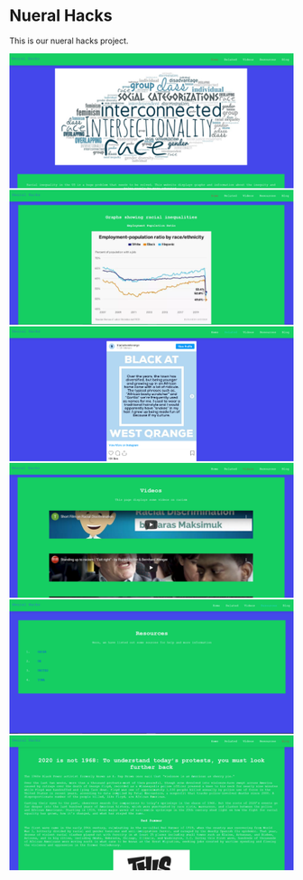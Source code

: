 # Nueral Hacks

<p>This is our nueral hacks project.</p>

<img src="images/image1.png">
<img src="images/image2.png">
<img src="images/image3.png">
<img src="images/image4.png">
<img src="images/image5.png">
<img src="images/image6.png">
